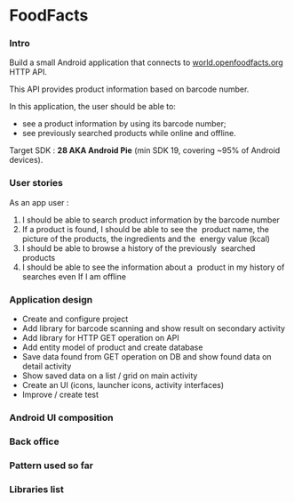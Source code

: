 # FoodFacts

### Intro
Build a small Android application that connects to [world.openfoodfacts.org](https://world.openfoodfacts.org) HTTP API.

This API provides product information based on barcode number.

In this application, the user should be able to: 

* see a product information by using its barcode number;
* see previously searched products while online and offline.

Target SDK : **28 AKA Android Pie** (min SDK 19, covering ~95% of Android devices).

### User stories

As an app user :

1. I should be able to search product information by the barcode number
2. If a product is found, I should be able to see the  product name, the picture of the products, the ingredients and the  energy value (kcal)  
3. I should be able to browse a history of the previously  searched products  
4. I should be able to see the information about a  product in my history of searches even If I am offline  

### Application design

* Create and configure project
* Add library for barcode scanning and show result on secondary activity
* Add library for HTTP GET operation on API
* Add entity model of product and create database
* Save data found from GET operation on DB and show found data on detail activity
* Show saved data on a list / grid on main activity
* Create an UI (icons, launcher icons, activity interfaces)
* Improve / create test

### Android UI composition


### Back office


### Pattern used so far

### Libraries list
